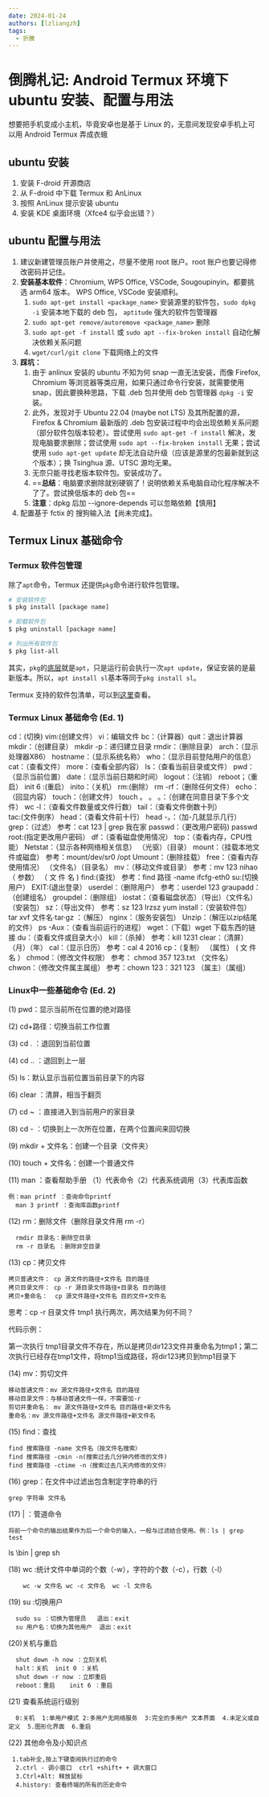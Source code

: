 ```yaml
---
date: 2024-01-24
authors: [lzliangzh]
tags: 
  - 折騰
---
```




# 倒腾札记: Android Termux 环境下 ubuntu 安装、配置与用法

想要把手机变成小主机，毕竟安卓也是基于 Linux 的，无意间发现安卓手机上可以用 Android Termux 弄成衣蛾

<!-- more -->

## ubuntu 安装

1. 安装 F-droid 开源商店
2. 从 F-droid 中下载 Termux 和 AnLinux
3. 按照 AnLinux 提示安装 ubuntu
4. 安装 KDE 桌面环境（Xfce4 似乎会出错？）

## ubuntu 配置与用法

1. 建议新建管理员账户并使用之，尽量不使用 root 账户。root 账户也要记得修改密码并记住。
2. **安装基本软件**：Chromium, WPS Office, VSCode, Sougoupinyin。都要挑选 arm64 版本。 WPS Office, VSCode 安装顺利。
   1. `sudo apt-get install <package_name>` 安装源里的软件包，`sudo dpkg -i` 安装本地下载的 deb 包， `aptitude` 强大的软件包管理器
   2. `sudo apt-get remove/autoremove <package_name>` 删除
   3. `sudo apt-get -f install` 或 `sudo apt --fix-broken install` 自动化解决依赖关系问题
   4. `wget/curl/git clone` 下载网络上的文件
3. **踩坑：**
   1. 由于 anlinux 安装的 ubuntu 不知为何 snap 一直无法安装，而像 Firefox, Chromium 等浏览器等类应用，如果只通过命令行安装，就需要使用 snap，因此要换种思路，下载 .deb 包并使用 deb 包管理器 `dpkg -i` 安装。
   2. 此外，发现对于 Ubuntu 22.04 (maybe not LTS) 及其所配置的源，Firefox & Chromium 最新版的 .deb 包安装过程中均会出现依赖关系问题（部分软件包版本较老）。尝试使用 `sudo apt-get -f install` 解决，发现电脑要求删除；尝试使用 `sudo apt --fix-broken install` 无果；尝试使用 `sudo apt-get update` 却无法自动升级（应该是源里的包最新就到这个版本）；换 Tsinghua 源、UTSC 源均无果。
   3. 无奈只能寻找老版本软件包。安装成功了。
   4. ==**总结**：电脑要求删除就别硬钢了！说明依赖关系电脑自动化程序解决不了了。尝试换低版本的 deb 包==
   5. **注意**：dpkg 后加 --ignore-depends 可以忽略依赖【慎用】
4. 配置基于 fctix 的 搜狗输入法【尚未完成】。

## Termux Linux 基础命令

### Termux 软件包管理

除了`apt`命令，Termux 还提供`pkg`命令进行软件包管理。

```bash
# 安装软件包
$ pkg install [package name]

# 卸载软件包
$ pkg uninstall [package name]

# 列出所有软件包
$ pkg list-all
```

其实，`pkg`的[底层](https://github.com/termux/termux-packages/issues/2151#issuecomment-486184252)就是`apt`，只是运行前会执行一次`apt update`，保证安装的是最新版本。所以，`apt install sl`基本等同于`pkg install sl`。

Termux 支持的软件包清单，可以到[这里](https://github.com/termux/termux-packages/tree/master/packages)查看。

### Termux Linux 基础命令 (Ed. 1)

cd：(切换)
vim:(创建文件）   vi：编辑文件
bc：（计算器）quit：退出计算器
mkdir：（创建目录）   mkdir -p：递归建立目录
rmdir：（删除目录）
arch：（显示处理器X86）
hostname：（显示系统名称）
who：（显示目前登陆用户的信息）
cat：（查看文件）  more：（查看全部内容）
ls：（查看当前目录或文件）
pwd：（显示当前位置）
date：（显示当前日期和时间）
logout：（注销）
reboot；（重启）   init 6 :(重启）
inito：（关机）
rm:(删除） rm -rf：（删除任何文件）
echo：（回显内容）
touch：（创建文件）   touch  。 。 。：（创建在同意目录下多个文件）
wc -l：（查看文件数量或文件行数）
tail：（查看文件倒数十列）    
tac:(文件倒序）
head：（查看文件前十行）  head -。：（加-几就显示几行）
grep：（过滤）  参考：cat 123 | grep 我在家
passwd：（更改用户密码)  passwd root:(指定更改用户密码）
df：（查看磁盘使用情况）
top：（查看内存，CPU性能）
Netstat：（显示各种网络相关信息）  （光驱）（目录）
mount：（挂载本地文件或磁盘） 参考：mount/dev/sr0 /opt
Umount：（删除挂载）
free：（查看内存使用情况）  （文件名）（目录名）
mv：（移动文件或目录）  参考：mv 123 nihao   （ 参数）    （   文 件 名    )
find:(查找）   参考：find 路径 -name ifcfg-eth0
su:(切换用户）
EXIT:(退出登录）
userdel：（删除用户） 参考：userdel 123
graupadd：（创建组名）
groupdel：（删除组）
iostat：（查看磁盘状态）（导出）（文件名）（安装包）
sz：（导出文件）   参考：sz 123 lrzsz
yum install：（安装软件包）
tar xvf 文件名·tar·gz ：（解压） nginx：（服务安装包）
Unzip：（解压以zip结尾的文件）
ps -Aux：（查看当前运行的进程）
wget：（下载）wget 下载东西的链接
du：（查看文件或目录大小）
kill：（杀掉） 参考：kill 1231
clear：（清屏）（月）（年）
cal：（显示日历）    参考：cal 4 2016
cp：（复制）    （属性）   ( 文    件   名 ）
chmod：（修改文件权限）  参考： chmod 357 123.txt  （文件名） 
chwon：（修改文件属主属组）  参考：chown 123：321  123 
 （属主）（属组） 

### Linux中一些基础命令 (Ed. 2)
(1) pwd：显示当前所在位置的绝对路径

(2) cd+路径：切换当前工作位置

(3) cd . ：退回到当前位置

(4) cd .. ：退回到上一层

(5) ls：默认显示当前位置当前目录下的内容

(6) clear ：清屏，相当于翻页

(7) cd ~ ：直接进入到当前用户的家目录

(8) cd - ：切换到上一次所在位置，在两个位置间来回切换

(9) mkdir + 文件名：创建一个目录（文件夹）

(10) touch + 文件名：创建一个普通文件

(11) man ：查看帮助手册 （1）代表命令（2）代表系统调用（3）代表库函数

    例：man printf ：查询命令printf
      man 3 printf ：查询库函数printf

(12) rm：删除文件（删除目录文件用 rm -r）

      rmdir 目录名：删除空目录
      rm -r 目录名 ：删除非空目录

(13) cp：拷贝文件

    拷贝普通文件： cp 源文件的路径+文件名 目的路径
    拷贝目录文件： cp -r 源目录文件路径+目录名 目的路径
    拷贝+重命名：  cp 源文件路径+文件名 目的文件+文件名

思考：cp -r 目录文件 tmp1 执行两次，两次结果为何不同？

代码示例：



第一次执行 tmp1目录文件不存在，所以是拷贝dir123文件并重命名为tmp1；第二次执行已经存在tmp1文件，将tmp1当成路径，将dir123拷贝到tmp1目录下

(14) mv：剪切文件

    移动普通文件：mv 源文件路径+文件名 目的路径
    移动目录文件：与移动普通文件一样，不需要加-r
    剪切并重命名： mv 源文件路径+文件名 目的路径+新文件名
    重命名：mv 源文件路径+文件名 源文件路径+新文件名

(15) find：查找

    find 搜索路径 -name 文件名（按文件名搜索）
    find 搜索路径 -cmin -n(搜索过去几分钟内修改的文件)
    find 搜索路径 -ctime -n（搜索过去几天内修改的文件）

(16) grep：在文件中过滤出包含制定字符串的行

    grep 字符串 文件名

(17) | ：管道命令

    将前一个命令的输出结果作为后一个命令的输入，一般与过滤结合使用。例：ls | grep test

ls \bin | grep sh

(18) wc :统计文件中单词的个数（-w），字符的个数（-c），行数（-l）

        wc -w 文件名 wc -c 文件名  wc -l 文件名

(19) su :切换用户

      sudo su ：切换为管理员   退出：exit
      su 用户名：切换为其他用户  退出：exit

(20)关机与重启

      shut down -h now ：立刻关机
      halt：关机  init 0 ：关机
      shut down -r now ：立即重启
      reboot：重启    init 6 ：重启

(21) 查看系统运行级别

      0:关机  1:单用户模式 2:多用户无网络服务  3:完全的多用户 文本界面  4.未定义或自定义  5.图形化界面  6.重启

(22) 其他命令及小知识点

     1.tab补全,按上下键查阅执行过的命令
      2.ctrl - 调小窗口  ctrl +shift+ + 调大窗口
      3.Ctrl+Alt: 释放鼠标
      4.history: 查看终端的所有的历史命令